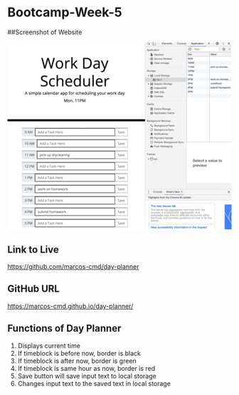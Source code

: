 # Bootcamp-Week-5

##Screenshot of Website

![screenshot of day planner and local storage](assets/minimal.png)

## Link to Live

https://github.com/marcos-cmd/day-planner

## GitHub URL

https://marcos-cmd.github.io/day-planner/


## Functions of Day Planner
1. Displays current time
2. If timeblock is before now, border is black
3. If timeblock is after now, border is green
4. If timeblock is same hour as now, border is red
5. Save button will save input text to local storage
6. Changes input text to the saved text in local storage